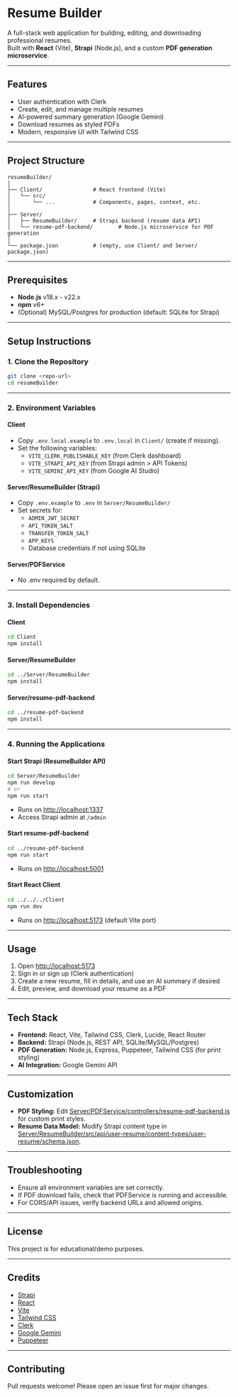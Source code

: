 # Resume Builder

A full-stack web application for building, editing, and downloading professional resumes.  
Built with **React** (Vite), **Strapi** (Node.js), and a custom **PDF generation microservice**.

---

## Features

- User authentication with Clerk
- Create, edit, and manage multiple resumes
- AI-powered summary generation (Google Gemini)
- Download resumes as styled PDFs
- Modern, responsive UI with Tailwind CSS

---

## Project Structure

```
resumeBuilder/
│
├── Client/                # React frontend (Vite)
│   └── src/
│       └── ...            # Components, pages, context, etc.
│
├── Server/
│   ├── ResumeBuilder/     # Strapi backend (resume data API)
│   └── resume-pdf-backend/        # Node.js microservice for PDF generation
│
└── package.json           # (empty, use Client/ and Server/ package.json)
```

---

## Prerequisites

- **Node.js** v18.x - v22.x
- **npm** v6+
- (Optional) MySQL/Postgres for production (default: SQLite for Strapi)

---

## Setup Instructions

### 1. Clone the Repository

```sh
git clone <repo-url>
cd resumeBuilder
```

---

### 2. Environment Variables

#### Client

- Copy `.env.local.example` to `.env.local` in `Client/` (create if missing).
- Set the following variables:
  - `VITE_CLERK_PUBLISHABLE_KEY` (from Clerk dashboard)
  - `VITE_STRAPI_API_KEY` (from Strapi admin > API Tokens)
  - `VITE_GEMINI_API_KEY` (from Google AI Studio)

#### Server/ResumeBuilder (Strapi)

- Copy `.env.example` to `.env` in `Server/ResumeBuilder/`
- Set secrets for:
  - `ADMIN_JWT_SECRET`
  - `API_TOKEN_SALT`
  - `TRANSFER_TOKEN_SALT`
  - `APP_KEYS`
  - Database credentials if not using SQLite

#### Server/PDFService

- No .env required by default.

---

### 3. Install Dependencies

#### Client

```sh
cd Client
npm install
```

#### Server/ResumeBuilder

```sh
cd ../Server/ResumeBuilder
npm install
```

#### Server/resume-pdf-backend

```sh
cd ../resume-pdf-backend
npm install
```

---

### 4. Running the Applications

#### Start Strapi (ResumeBuilder API)

```sh
cd Server/ResumeBuilder
npm run develop
# or
npm run start
```

- Runs on [http://localhost:1337](http://localhost:1337)
- Access Strapi admin at `/admin`

#### Start resume-pdf-backend

```sh
cd ../resume-pdf-backend
npm run start
```

- Runs on [http://localhost:5001](http://localhost:5001)

#### Start React Client

```sh
cd ../../../Client
npm run dev
```

- Runs on [http://localhost:5173](http://localhost:5173) (default Vite port)

---

## Usage

1. Open [http://localhost:5173](http://localhost:5173)
2. Sign in or sign up (Clerk authentication)
3. Create a new resume, fill in details, and use an AI summary if desired
4. Edit, preview, and download your resume as a PDF

---

## Tech Stack

- **Frontend:** React, Vite, Tailwind CSS, Clerk, Lucide, React Router
- **Backend:** Strapi (Node.js, REST API, SQLite/MySQL/Postgres)
- **PDF Generation:** Node.js, Express, Puppeteer, Tailwind CSS (for print styling)
- **AI Integration:** Google Gemini API

---

## Customization

- **PDF Styling:** Edit [Server/PDFService/controllers/resume-pdf-backend.js](Server/resume-pdf-backend/controllers/pdfController.js) for custom print styles.
- **Resume Data Model:** Modify Strapi content type in [Server/ResumeBuilder/src/api/user-resume/content-types/user-resume/schema.json](Server/ResumeBuilder/src/api/user-resume/content-types/user-resume/schema.json).

---

## Troubleshooting

- Ensure all environment variables are set correctly.
- If PDF download fails, check that PDFService is running and accessible.
- For CORS/API issues, verify backend URLs and allowed origins.

---

## License

This project is for educational/demo purposes.

---

## Credits

- [Strapi](https://strapi.io/)
- [React](https://react.dev/)
- [Vite](https://vitejs.dev/)
- [Tailwind CSS](https://tailwindcss.com/)
- [Clerk](https://clerk.com/)
- [Google Gemini](https://ai.google.dev/)
- [Puppeteer](https://pptr.dev/)

---


## Contributing

Pull requests welcome! Please open an issue first for major changes.
